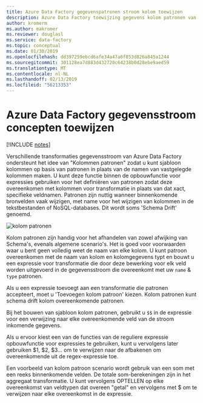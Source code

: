 ```yaml
---
title: Azure Data Factory gegevenspatronen stroom kolom toewijzen
description: Azure Data Factory toewijzing gegevens kolom patronen van verkeersstromen worden gebruikt om de patronen gegeneraliseerde sjabloon voor het transformeren van velden in een gegevensstroom ongeacht de metagegevens van het onderliggende schema te maken
author: kromerm
ms.author: makromer
ms.reviewer: douglasl
ms.service: data-factory
ms.topic: conceptual
ms.date: 01/30/2019
ms.openlocfilehash: dd397259ebcd6afe34a47a6f853d826a845a1244
ms.sourcegitcommit: 301128ea7d883d432720c64238b0d28ebe9aed59
ms.translationtype: MT
ms.contentlocale: nl-NL
ms.lasthandoff: 02/13/2019
ms.locfileid: "56213353"
---
```

# <a name="azure-data-factory-mapping-data-flow-concepts"></a>Azure Data Factory gegevensstroom concepten toewijzen

[!INCLUDE [notes](../../includes/data-factory-data-flow-preview.md)]

Verschillende transformaties gegevensstroom van Azure Data Factory ondersteunt het idee van "Kolommen patronen" zodat u kunt sjabloon kolommen op basis van patronen in plaats van de namen van vastgelegde kolommen maken. U kunt deze functie binnen de opbouwfunctie voor expressies gebruiken voor het definiëren van patronen zodat deze overeenkomen met kolommen voor transformatie in plaats van dat xact, specifieke veldnamen. Patronen zijn nuttig wanneer binnenkomende bronvelden vaak wijzigen, met name voor het wijzigen van kolommen in de tekstbestanden of NoSQL-databases. Dit wordt soms 'Schema Drift' genoemd.

![kolom patronen](media/data-flow/columnpattern2.png "kolom patronen")

Kolom patronen zijn handig voor het afhandelen van zowel afwijking van Schema's, evenals algemene scenario's. Het is goed voor voorwaarden waar u bent geen volledig weet de naam van elke kolom. U kunt patroon overeenkomen met de naam van kolom en kolomgegevens typt en bouwt u een expressie voor transformatie die door deze bewerking voor elk veld worden uitgevoerd in de gegevensstroom die overeenkomt met uw `name`  &  `type` patronen.

Als u een expressie toevoegt aan een transformatie die patronen accepteert, moet u 'Toevoegen kolom patroon' kiezen. Kolom patronen kunt schema drift kolom overeenkomende patronen.

Bij het bouwen van sjabloon kolom patronen, gebruikt u `$$` in de expressie voor een verwijzing naar elke overeenkomende veld van de stroom inkomende gegevens.

Als u ervoor kiest een van de functies van de reguliere expressie opbouwfunctie voor expressies te gebruiken, kunt u vervolgens later gebruiken $1, $2, $3... om te verwijzen naar de afbakenen om overeenkomende uit de regex-expressie toe.

Een voorbeeld van kolom patroon scenario wordt gebruik van een som met een reeks binnenkomende velden. De totale som-berekeningen zijn in het aggregaat transformatie. U kunt vervolgens OPTELLEN op elke overeenkomst van veldtypen dat overeen "getal" en vervolgens met $ om te verwijzen naar elke overeenkomst in de expressie.
